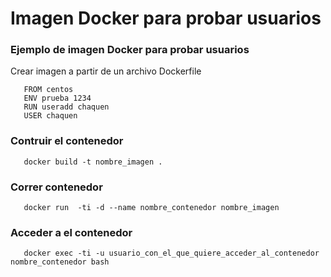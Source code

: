 # Imagen Docker para probar usuarios

### Ejemplo de imagen Docker para probar usuarios

Crear imagen a partir de un archivo Dockerfile

	   FROM centos
	   ENV prueba 1234
       RUN useradd chaquen
       USER chaquen

### Contruir el contenedor

	   docker build -t nombre_imagen .
	

### Correr contenedor 

	   docker run  -ti -d --name nombre_contenedor nombre_imagen 

### Acceder a el contenedor

	   docker exec -ti -u usuario_con_el_que_quiere_acceder_al_contenedor nombre_contenedor bash
 




